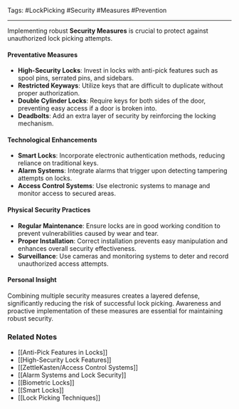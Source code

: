 Tags: #LockPicking #Security #Measures #Prevention 

---

Implementing robust **Security Measures** is crucial to protect against unauthorized lock picking attempts.

#### **Preventative Measures**

- **High-Security Locks**: Invest in locks with anti-pick features such as spool pins, serrated pins, and sidebars.
- **Restricted Keyways**: Utilize keys that are difficult to duplicate without proper authorization.
- **Double Cylinder Locks**: Require keys for both sides of the door, preventing easy access if a door is broken into.
- **Deadbolts**: Add an extra layer of security by reinforcing the locking mechanism.

#### **Technological Enhancements**

- **Smart Locks**: Incorporate electronic authentication methods, reducing reliance on traditional keys.
- **Alarm Systems**: Integrate alarms that trigger upon detecting tampering attempts on locks.
- **Access Control Systems**: Use electronic systems to manage and monitor access to secured areas.

#### **Physical Security Practices**

- **Regular Maintenance**: Ensure locks are in good working condition to prevent vulnerabilities caused by wear and tear.
- **Proper Installation**: Correct installation prevents easy manipulation and enhances overall security effectiveness.
- **Surveillance**: Use cameras and monitoring systems to deter and record unauthorized access attempts.

#### **Personal Insight**

Combining multiple security measures creates a layered defense, significantly reducing the risk of successful lock picking. Awareness and proactive implementation of these measures are essential for maintaining robust security.

### **Related Notes**

- [[Anti-Pick Features in Locks]]
- [[High-Security Lock Features]]
- [[ZettleKasten/Access Control Systems]]
- [[Alarm Systems and Lock Security]]
- [[Biometric Locks]]
- [[Smart Locks]]
- [[Lock Picking Techniques]]